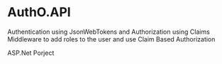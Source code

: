 # AuthO.API

Authentication using JsonWebTokens and
Authorization using Claims Middleware to add roles to the user and 
use Claim Based Authorization 

ASP.Net Porject

